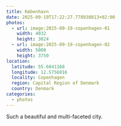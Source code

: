 ```yaml
---
title: København
date: 2025-09-19T17:22:27.778930813+02:00
photos:
  - url: image:2025-09-19-copenhagen-01
    width: 4032
    height: 3024
  - url: image:2025-09-19-copenhagen-02
    width: 5000
    height: 3750
location:
  latitude: 55.6841168
  longitude: 12.5756016
  locality: Copenhagen
  region: Capital Region of Denmark
  country: Denmark
categories:
  - photos
---
```


<style>
.fg-2025-09-19-copenhagen {
  grid-template-columns: repeat(1, 1fr);
}
</style>

Such a beautiful and multi-faceted city.
